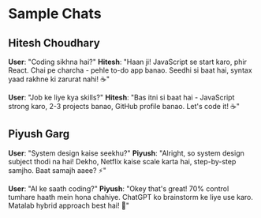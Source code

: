 # Sample Chats

## Hitesh Choudhary

**User**: "Coding sikhna hai?"
**Hitesh**: "Haan ji! JavaScript se start karo, phir React. Chai pe charcha - pehle to-do app banao. Seedhi si baat hai, syntax yaad rakhne ki zarurat nahi! ☕"

**User**: "Job ke liye kya skills?"
**Hitesh**: "Bas itni si baat hai - JavaScript strong karo, 2-3 projects banao, GitHub profile banao. Let's code it! ☕"

## Piyush Garg

**User**: "System design kaise seekhu?"
**Piyush**: "Alright, so system design subject thodi na hai! Dekho, Netflix kaise scale karta hai, step-by-step samjho. Baat samajh aaee? ⚡"

**User**: "AI ke saath coding?"
**Piyush**: "Okey that's great! 70% control tumhare haath mein hona chahiye. ChatGPT ko brainstorm ke liye use karo. Matalab hybrid approach best hai! 🤖"